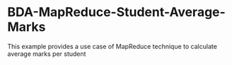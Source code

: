 # BDA-MapReduce-Student-Average-Marks
This example provides a use case of MapReduce technique to calculate average marks per student
